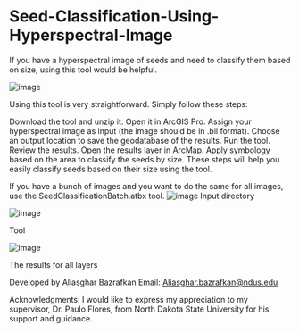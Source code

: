 # Seed-Classification-Using-Hyperspectral-Image

If you have a hyperspectral image of seeds and need to classify them based on size, using this tool would be helpful.


![image](https://github.com/AliBgisrs/Seed-Classification-Using-Hyperspectral-Image/assets/109620013/a7407872-270c-4e34-a0e0-0db2bbeec593)


Using this tool is very straightforward. Simply follow these steps:

Download the tool and unzip it.
Open it in ArcGIS Pro.
Assign your hyperspectral image as input (the image should be in .bil format).
Choose an output location to save the geodatabase of the results.
Run the tool.
Review the results.
Open the results layer in ArcMap.
Apply symbology based on the area to classify the seeds by size.
These steps will help you easily classify seeds based on their size using the tool.

If you have a bunch of images and you want to do the same for all images, use the SeedClassificationBatch.atbx tool.
![image](https://github.com/AliBgisrs/Seed-Classification-Using-Hyperspectral-Image/assets/109620013/22d5dc93-29f1-4c10-90a6-9ff781ea75c6)
Input directory

![image](https://github.com/AliBgisrs/Seed-Classification-Using-Hyperspectral-Image/assets/109620013/9eede2d1-a98b-48b2-a353-5490d4d9ae01)

Tool

![image](https://github.com/AliBgisrs/Seed-Classification-Using-Hyperspectral-Image/assets/109620013/46886b5b-6b70-447d-8461-3915638c734e)

The results for all layers


Developed by Aliasghar Bazrafkan
Email: Aliasghar.bazrafkan@ndus.edu

Acknowledgments:
I would like to express my appreciation to my supervisor, Dr. Paulo Flores, from North Dakota State University for his support and guidance.
